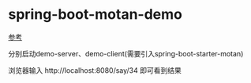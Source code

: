# spring-boot-motan-demo

[参考](http://www.jianshu.com/p/941c2fe65d52)

分别启动demo-server、demo-client(需要引入spring-boot-starter-motan)

浏览器输入 http://localhost:8080/say/34  即可看到结果
